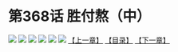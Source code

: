# 第368话 胜付熬（中）
![](https://mhpic.xiaomingtaiji.net/comic/D/斗破苍穹拆分版/368话/1.jpg-zymk.middle.webp)
![](https://mhpic.xiaomingtaiji.net/comic/D/斗破苍穹拆分版/368话/2.jpg-zymk.middle.webp)
![](https://mhpic.xiaomingtaiji.net/comic/D/斗破苍穹拆分版/368话/3.jpg-zymk.middle.webp)
![](https://mhpic.xiaomingtaiji.net/comic/D/斗破苍穹拆分版/368话/4.jpg-zymk.middle.webp)
![](https://mhpic.xiaomingtaiji.net/comic/D/斗破苍穹拆分版/368话/5.jpg-zymk.middle.webp)
![](https://mhpic.xiaomingtaiji.net/comic/D/斗破苍穹拆分版/368话/6.jpg-zymk.middle.webp)
[【上一章】](./367.md)
[【目录】](./READMD.md)
[【下一章】](./369.md)
